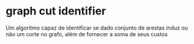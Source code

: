 # graph cut identifier
 Um algoritmo capaz de identificar se dado conjunto de arestas induz ou não um corte no grafo, além de fornecer a soma de seus custos
